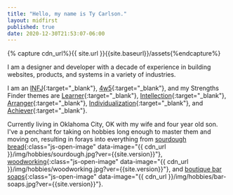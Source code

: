 ```yaml
---
title: "Hello, my name is Ty Carlson."
layout: midfirst
published: true
date: 2020-12-30T21:53:07-06:00
---
```


{% capture cdn_url%}{{ site.url }}{{site.baseurl}}/assets{%endcapture%}

I am a designer and developer with a decade of experience in building websites, products,
and systems in a variety of industries.

I am an [INFJ](https://www.16personalities.com/infj-personality){:target="_blank"},
[4w5](https://intuitive-enneagram.com/2018/08/21/type-4-with-5-wing/){:target="_blank"}, and my
Strengths Finder themes are
[Learner](https://www.gallup.com/cliftonstrengths/en/252293/learner-theme.aspx){:target="_blank"},
[Intellection](https://www.gallup.com/cliftonstrengths/en/252284/intellection-theme.aspx){:target="_blank"},
[Arranger](https://www.gallup.com/cliftonstrengths/en/252161/arranger-theme.aspx){:target="_blank"},
[Individualization](https://www.gallup.com/cliftonstrengths/en/252272/individualization-theme.aspx){:target="_blank"},
and [Achiever](https://www.gallup.com/cliftonstrengths/en/252134/achiever-theme.aspx){:target="_blank"}.

Currently living in Oklahoma City, OK with my wife and four year old son. I've a penchant for taking on
hobbies long enough to master them and moving on, resulting in forays into everything from
[sourdough bread](#){:class="js-open-image" data-image="{{ cdn_url }}/img/hobbies/sourdough.jpg?ver={{site.version}}"},
[woodworking](#){:class="js-open-image" data-image="{{ cdn_url }}/img/hobbies/woodworking.jpg?ver={{site.version}}"}, and
[boutique bar soaps](#){:class="js-open-image" data-image="{{ cdn_url }}/img/hobbies/bar-soaps.jpg?ver={{site.version}}"}.

<div class="js-image-holder"></div>
